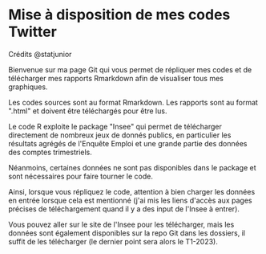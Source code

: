 # Mise à disposition de mes codes Twitter 
Crédits @statjunior

Bienvenue sur ma page Git qui vous permet de répliquer mes codes et de télécharger mes rapports Rmarkdown afin de visualiser tous mes graphiques. 

Les codes sources sont au format Rmarkdown. Les rapports sont au format ".html" et doivent être téléchargés pour être lus.

Le code R exploite le package "Insee" qui permet de télécharger directement de nombreux jeux de donnés publics, en particulier les résultats agrégés de l'Enquête Emploi et une grande partie des données des comptes trimestriels. 

Néanmoins, certaines données ne sont pas disponibles dans le package et sont nécessaires pour faire tourner le code. 

Ainsi, lorsque vous répliquez le code, attention à bien charger les données en entrée lorsque cela est mentionné (j'ai mis les liens d'accès aux pages précises de téléchargement quand il y a des input de l'Insee à entrer). 

Vous pouvez aller sur le site de l'Insee pour les télécharger, mais les données sont également disponibles sur la repo Git dans les dossiers, il suffit de les télécharger (le dernier point sera alors le T1-2023). 

